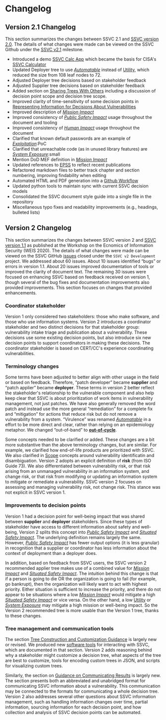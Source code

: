 # Changelog

## Version 2.1 Changelog
This section summarizes the changes between SSVC 2.1 and [SSVC version 2.0](https://resources.sei.cmu.edu/library/asset-view.cfm?assetid=653459).
The details of what changes were made can be viewed on the SSVC Github under the [SSVC v2.1](https://github.com/CERTCC/SSVC/milestone/2) milestone.

- Introduced a demo [SSVC Calc App](https://certcc.github.io/SSVC/ssvc-calc/) which became the basis for CISA's [SSVC Calculator](https://www.cisa.gov/ssvc-calculator)
- Updated Deployer tree to use [*Automatable*](../reference/decision_points/automatable.md) instead of [Utility](../reference/decision_points/utility.md), which reduced the size from 108 leaf nodes to 72.
- Adjusted Deployer tree decisions based on stakeholder feedback
- Adjusted Supplier tree decisions based on stakeholder feedback
- Added section on [Sharing Trees With Others](#sharing-trees-with-others) including a discussion of decision point scope and decision tree scope.
- Improved clarity of time-sensitivity of some decision points in [Representing Information for Decisions About Vulnerabilities](#representing-information-for-decisions-about-vulnerabilities)
- Improved description of [*Mission Impact*](../reference/decision_points/mission_impact.md)
- Improved consistency of [*Public Safety Impact*](../reference/decision_points/public_safety_impact.md) usage throughout the document and tooling
- Improved consistency of [*Human Impact*](#human-impact) usage throughout the document
- Clarified that known default passwords are an example of [*Exploitation*](../reference/decision_points/exploitation.md):PoC
- Clarified that unreachable code (as in unused library features) are [_System Exposure_](#system-exposure):small
- Mention DoD MEF definition in [_Mission Impact_](../reference/decision_points/mission_impact.md)
- Updated references to [EPSS](https://www.first.org/epss/) to reflect recent publications
- Refactored markdown files to better track chapter and section numbering, improving findability when editing
- Automated HTML and PDF generation into a [Github Workflow](https://github.com/CERTCC/SSVC/actions/workflows/pandoc_html_pdf.yaml)
- Updated python tools to maintain sync with current SSVC decision models
- Consolidated the SSVC document style guide into a single file in the repository
- Miscellaneous typo fixes and readability improvements (e.g., headings, bulleted lists)
  

## Version 2 Changelog

This section summarizes the changes between SSVC version 2 and [SSVC version 1.1](https://weis2020.econinfosec.org/wp-content/uploads/sites/8/2020/06/weis20-final6.pdf) as published at the Workshop on the Ecnomics of Information Security (WEIS 2020).
The details of what changes were made can be viewed on the SSVC GitHub [issues](https://github.com/CERTCC/SSVC/issues?q=is%3Aissue+is%3Aclosed+project%3ACERTCC%2FSSVC%2F1) closed under the `SSVC v2 Development` project.
We addressed about 60 issues.
About 10 issues identified “bugs” or errors in version 1.1.
About 20 issues improved documentation of tools or improved the clarity of document text.
The remaining 30 issues were focused on enhancing SSVC based on feedback received on version 1, though several of the bug fixes and documentation improvements also provided improvements.
This section focuses on changes that provided enhancements.

### Coordinator stakeholder

Version 1 only considered two stakeholders: those who make software, and those who use information systems.
Version 2 introduces a coordinator stakeholder and two distinct decisions for that stakeholder group: vulnerability intake triage and publication about a vulnerability.
These decisions use some existing decision points, but also introduce six new decision points to support coordinators in making these decisions.
The coordinator stakeholder is based on CERT/CC's experience coordinating vulnerabilities.

### Terminology changes

Some terms have been adjusted to better align with other usage in the field or based on feedback.
Therefore, “patch developer” became **supplier** and “patch applier” became **deployer**.
These terms in version 2 better reflect the stakeholder's relationship to the vulnerable component and also help keep clear that SSVC is about prioritization of work items in vulnerability management, not just patches.
We have also generally removed the word patch and instead use the more general “remediation” for a complete fix and “mitigation” for actions that reduce risk but do not remove a vulnerability from a system.
“Virulence” was renamed [*Automatable*](../reference/decision_points/automatable.md) in a effort to be more direct and clear, rather than relying on an epidemiology metaphor.
We changed “out-of-band” to [**out-of-cycle**](#enumerating-vulnerability-management-actions).

Some concepts needed to be clarified or added.
These changes are a bit more substantive than the above terminology changes, but are similar.
For example, we clarified how end-of-life products are prioritized with SSVC.
We also clarified in [Scope](#scope) concepts around vulnerability identificatin and disambiguation.
Version 2 adopts an explicit definition of **risk** (from ISO Guide 73).
We also differentiated between vulnerability risk, or that risk arising from an unmanaged vulnerability in an information system, and change risk, or that risk from modifying or updating an information system to mitigate or remediate a vulnerability.
SSVC version 2 focuses on assessing and managing vulnerability risk, not change risk.
This stance was not explicit in SSVC version 1.

### Improvements to decision points

Version 1 had a decision point for well-being impact that was shared between **supplier** and **deployer** stakeholders.
Since these types of stakeholder have access to different information about safety and well-being, Version 2 splits this concept into [*Public Safety Impact*](../reference/decision_points/public_safety_impact.md) and [*Situated Safety Impact*](../reference/decision_points/safety_impact.md).
The underlying definition remains largely the same.
However, [*Public Safety Impact*](../reference/decision_points/public_safety_impact.md) has fewer output options (it is less granular) in recognition that a supplier or coordinator has less information about the context of deployment than a deployer does.

In addition, based on feedback from SSVC users, the SSVC version 2 recommended applier tree makes use of a combined value for [*Mission Impact*](../reference/decision_points/mission_impact.md) and [*Situated Safety Impact*](../reference/decision_points/safety_impact.md).
The intuition behind this change is that if a person is going to die OR the organization is going to fail (for example, go bankrupt), then the organization will likely want to act with highest priority.
Either situation is sufficient to increase the priority, and there do not appear to be situations where a low  [*Mission Impact*](../reference/decision_points/mission_impact.md) would mitigate a high [*Situated Safety Impact*](../reference/decision_points/safety_impact.md) or vice versa.
On the other hand, a low [Utility](../reference/decision_points/utility.md) or [*System Exposure*](#system-exposure) may mitigate a high mission or well-being impact.
So the Version 2 recommended tree is more usable than the Version 1 tree, thanks to these changes.


### Tree management and communication tools

The section [Tree Construction and Customization Guidance](#tree-construction-and-customization-guidance) is largely new or revised.
We produced new [software tools](https://github.com/CERTCC/SSVC/tree/main/src) for interacting with SSVC, which are documented in that section.
Version 2 adds reasoning behind why a stakeholder might customize a decision tree, what aspects of the tree are best to customize, tools for encoding custom trees in JSON, and scripts for visualizing custom trees.

Similarly, the section on [Guidance on Communicating Results](#guidance-on-communicating-results) is largely new.
The section presents both an abbreviated and unabridged format for communicating SSVC information about a vulnerability.
This communication may be connected to the formats for communicating a whole decision tree.
Version 2 also addresses several other questions about SSVC information management, such as handling information changes over time, partial information, sourcing information for each decision point, and how collection and analysis of SSVC decision points can be automated.
